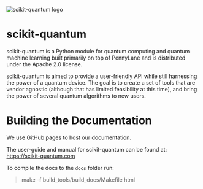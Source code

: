 
![scikit-quantum logo](https://scikit-quantum.com/html/_static/logo.png)

# scikit-quantum

scikit-quantum is a Python module for quantum computing and quantum machine learning built primarily on top of PennyLane and is distributed under the Apache 2.0 license.

scikit-quantum is aimed to provide a user-friendly API while still harnessing the power of a quantum device. The goal is to create a set of tools that are vendor agnostic (although that has limited feasibility at this time), and bring the power of several quantum algorithms to new users.

# Building the Documentation

We use GitHub pages to host our documentation. 

The user-guide and manual for scikit-quantum can be found at: https://scikit-quantum.com

To compile the docs to the `docs` folder run:

> make -f build_tools/build_docs/Makefile html
